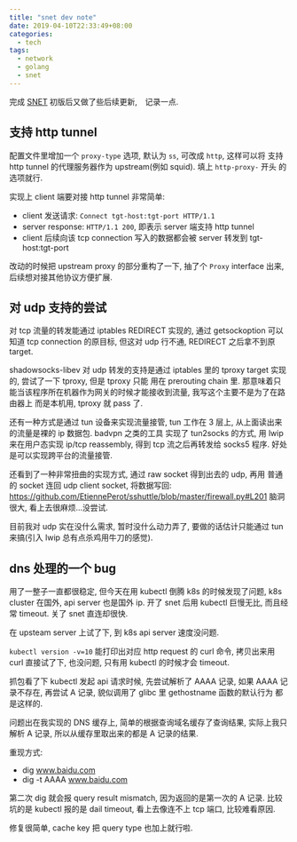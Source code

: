 ```yaml
---
title: "snet dev note"
date: 2019-04-10T22:33:49+08:00
categories:
  - tech
tags:
  - network
  - golang
  - snet
---
```


完成 [SNET](https://github.com/monsterxx03/snet) 初版后又做了些后续更新,　记录一点.

## 支持 http tunnel

配置文件里增加一个 `proxy-type` 选项, 默认为 `ss`, 可改成 `http`, 这样可以将
支持 http tunnel 的代理服务器作为 upstream(例如 squid). 填上 `http-proxy-` 开头
的选项就行.

实现上 client 端要对接 http tunnel 非常简单:

- client 发送请求: `Connect tgt-host:tgt-port HTTP/1.1`
- server response: `HTTP/1.1 200`, 即表示 server 端支持 http tunnel
- client 后续向该 tcp connection 写入的数据都会被 server 转发到 tgt-host:tgt-port


改动的时候把 upstream proxy 的部分重构了一下, 抽了个 `Proxy` interface 出来, 后续想对接其他协议方便扩展.


## 对 udp 支持的尝试


对 tcp 流量的转发能通过 iptables REDIRECT 实现的, 通过 getsockoption 可以知道 tcp connection
的原目标, 但这对 udp 行不通, REDIRECT 之后拿不到原 target. 

shadowsocks-libev 对 udp 转发的支持是通过 iptables 里的 tproxy target 实现的, 尝试了一下 tproxy, 但是 tproxy 只能
用在 prerouting chain 里. 那意味着只能当该程序所在机器作为网关的时候才能接收到流量, 我写这个主要不是为了在路由器上
而是本机用, tproxy 就 pass 了.

还有一种方式是通过 tun 设备来实现流量接管, tun 工作在 3 层上, 从上面读出来的流量是裸的 ip 数据包. badvpn 之类的工具
实现了 tun2socks 的方式, 用 lwip 来在用户态实现 ip/tcp reassembly, 得到 tcp 流之后再转发给 socks5 程序. 好处是可以实现跨平台的流量接管.

还看到了一种非常扭曲的实现方式, 通过 raw socket 得到出去的 udp, 再用 普通的 socket 连回 udp client socket, 将数据写回:
https://github.com/EtiennePerot/sshuttle/blob/master/firewall.py#L201
脑洞很大, 看上去很麻烦...没尝试.

目前我对 udp 实在没什么需求, 暂时没什么动力弄了, 要做的话估计只能通过 tun 来搞(引入 lwip 总有点杀鸡用牛刀的感觉).

## dns 处理的一个 bug

用了一整子一直都很稳定, 但今天在用 kubectl 倒腾 k8s 的时候发现了问题, k8s cluster 在国外, api server 也是国外 ip.
开了 snet 后用 kubectl 巨慢无比, 而且经常 timeout. 关了 snet 直连却很快.

在 upsteam server 上试了下, 到 k8s api server 速度没问题.

`kubectl version -v=10` 能打印出对应 http request 的 curl 命令, 拷贝出来用 curl 直接试了下, 也没问题, 只有用 kubectl 的时候才会 timeout.

抓包看了下 kubectl 发起 api 请求时候, 先尝试解析了 AAAA 记录, 如果 AAAA 记录不存在, 再尝试 A 记录, 貌似调用了 glibc 里 gethostname 函数的默认行为
都是这样的.

问题出在我实现的 DNS 缓存上, 简单的根据查询域名缓存了查询结果, 实际上我只解析 A 记录, 所以从缓存里取出来的都是 A 记录的结果. 

重现方式:

- dig www.baidu.com
- dig -t AAAA www.baidu.com

第二次 dig 就会报 query result mismatch, 因为返回的是第一次的 A 记录. 比较坑的是 kubectl 报的是 dail timeout, 看上去像连不上 tcp 端口, 比较难看原因.

修复很简单, cache key 把 query type 也加上就行啦.
